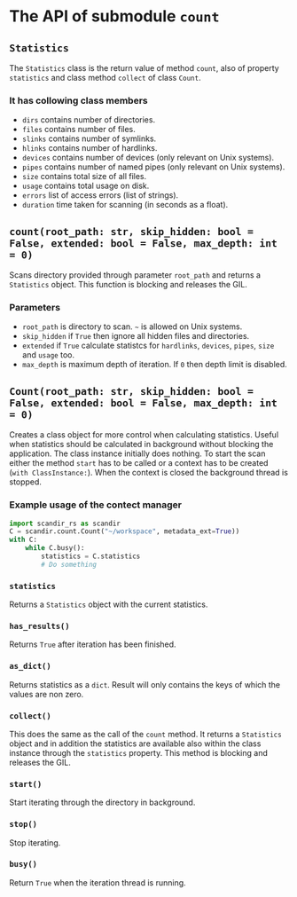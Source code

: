 # The API of submodule ``count``

## ``Statistics``

The ``Statistics`` class is the return value of method ``count``, also of property ``statistics`` and class method ``collect`` of class ``Count``.

### It has collowing class members

- ``dirs`` contains number of directories.
- ``files`` contains number of files.
- ``slinks`` contains number of symlinks.
- ``hlinks`` contains number of hardlinks.
- ``devices`` contains number of devices (only relevant on Unix systems).
- ``pipes`` contains number of named pipes (only relevant on Unix systems).
- ``size`` contains total size of all files.
- ``usage`` contains total usage on disk.
- ``errors`` list of access errors (list of strings).
- ``duration`` time taken for scanning (in seconds as a float).

## ``count(root_path: str, skip_hidden: bool = False, extended: bool = False, max_depth: int = 0)``

Scans directory provided through parameter ``root_path`` and returns a ``Statistics`` object. This function is blocking and releases the GIL.

### Parameters

- ``root_path`` is directory to scan. ``~`` is allowed on Unix systems.
- ``skip_hidden`` if ``True`` then ignore all hidden files and directories.
- ``extended`` if ``True`` calculate statistcs for ``hardlinks``, ``devices``, ``pipes``, ``size`` and ``usage`` too.
- ``max_depth`` is maximum depth of iteration. If ``0`` then depth limit is disabled.

## ``Count(root_path: str, skip_hidden: bool = False, extended: bool = False, max_depth: int = 0)``

Creates a class object for more control when calculating statistics. Useful when statistics should be calculated in background without blocking the application. The class instance initially does nothing. To start the scan either the method ``start`` has to be called or a context has to be created (``with ClassInstance:``). When the context is closed the background thread is stopped.

### Example usage of the contect manager

```python
import scandir_rs as scandir
C = scandir.count.Count("~/workspace", metadata_ext=True))
with C:
    while C.busy():
        statistics = C.statistics
        # Do something
```

### ``statistics``

Returns a ``Statistics`` object with the current statistics.

### ``has_results()``

Returns ``True`` after iteration has been finished.

### ``as_dict()``

Returns statistics as a ``dict``. Result will only contains the keys of which the values are non zero.

### ``collect()``

This does the same as the call of the ``count`` method. It returns a ``Statistics`` object and in addition the statistics are available also within the class instance through the ``statistics`` property. This method is blocking and releases the GIL.

### ``start()``

Start iterating through the directory in background.

### ``stop()``

Stop iterating.

### ``busy()``

Return ``True`` when the iteration thread is running.
